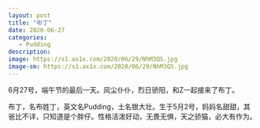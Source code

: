 ```yaml
---
layout: post
title: "布丁"
date: 2020-06-27
categories:
   - Pudding
description:
image: https://s1.ax1x.com/2020/06/29/NhM3QS.jpg
image-sm: https://s1.ax1x.com/2020/06/29/NhM3QS.jpg
---
```


6月27号，端午节的最后一天。风尘仆仆，烈日骄阳，和Z一起接来了布丁。

布丁，名布姓丁，英文名Pudding，土名银大壮。生于5月2号，妈妈名甜甜，其爸比不详，只知道是个胖仔。性格活泼好动，无畏无惧，天之骄猫，必大有作为。